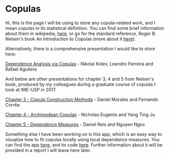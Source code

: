 # Copulas

Hi, this is the page I will be using to store any copula-related work, and I mean copulas in its statistical definition. You can find
some brief information about them in wikipedia, [here](https://en.wikipedia.org/wiki/Copula_(probability_theory)), or go for the standard
reference, Roger B. Nelsen's book An Introduction to Copulas (more about it [here](https://www.springer.com/la/book/9780387286594)).

Alternatively, there is a comprehensive presentation I would like to store here:

<a href="https://danielmoralesx.github.io/copulas/Dependence Analysis via Copulas.pdf">Dependence Analysis via Copulas</a> - Nikolai Kolev, Leandro Ferreira and 
Rafael Aguilera

And below are other presentations for chapter 3, 4 and 5 from Nelsen's book, produced by my colleagues during a graduate course of copulas
I took at IME-USP in 2017.

<a href="https://danielmoralesx.github.io/copulas/Copula Construction Methods.pdf">Chapter 3 - Copula Construction Methods</a> - Daniel Morales and Fernando Corrêa

<a href="https://danielmoralesx.github.io/copulas/Archimedean Copulas.pdf">Chapter 4 - Archimedean Copulas</a> - Nicholas Eugenio and Yang Ting Ju

<a href="https://danielmoralesx.github.io/copulas/Dependence Measures.pdf">Chapter 5 - Dependence Measures</a> - Daniel Reis and Nguyen Ngoc

Something else I have been working on is this app, which is an easy way to visualize how to fit copulas locally using local dependence
measures. You can find the app [here](https://danielmoralesx.shinyapps.io/local_copula_fit_app/), and its code 
<a href="https://danielmoralesx.github.io/copulas/local_copula_fit_app.R" download>here</a>. Further information about it will be provided in a report I will leave 
here later.
